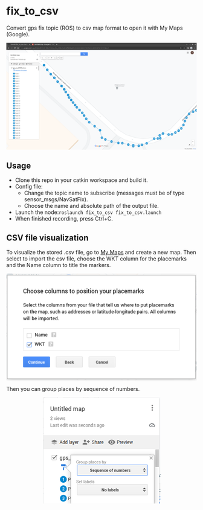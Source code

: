 # fix_to_csv

Convert gps fix topic (ROS) to csv map format to open it with My Maps (Google).

<img src="docs/img/example.png" style="display: block; margin: 0 auto">

## Usage

- Clone this repo in your catkin workspace and build it.
- Config file:
  - Change the topic name to subscribe (messages must be of type sensor_msgs/NavSatFix).
  - Choose the name and absolute path of the output file.
- Launch the node:`roslaunch fix_to_csv fix_to_csv.launch`
- When finished recording, press Ctrl+C.

## CSV file visualization

To visualize the stored .csv file, go to [My Maps](https://mymaps.google.com/) and create a new map. Then select to import the csv file,
choose the WKT column for the placemarks and the Name column to title the markers.

<img src="docs/img/WKT.png" style="display: block; margin: 0 auto">

Then you can group places by sequence of numbers.

<img src="docs/img/numbers.png" style="display: block; margin: 0 auto">
